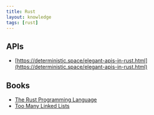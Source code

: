 ```yaml
---
title: Rust
layout: knowledge
tags: [rust]
---
```


## APIs

- [https://deterministic.space/elegant-apis-in-rust.html](https://deterministic.space/elegant-apis-in-rust.html)

## Books

- [The Rust Programming Language](https://doc.rust-lang.org/book/second-edition/)
- [Too Many Linked Lists](http://cglab.ca/~abeinges/blah/too-many-lists/book/)
